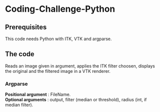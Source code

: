 # Coding-Challenge-Python

## Prerequisites
This code needs Python with ITK, VTK and argparse.

## The code
Reads an image given in argument, applies the ITK filter choosen, displays the original and the filtered image in a VTK renderer.

### Argparse
**Positional argument** : FileName.  
**Optional arguments** : output, filter (median or threshold), radius (int, if median filter).  
